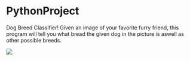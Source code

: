 # PythonProject
Dog Breed Classifier! Given an image of your favorite furry friend, this program will tell you what bread the given dog in the picture is aswell as other possible breeds.

![](PythonProject/blob/master/DBI.png)
